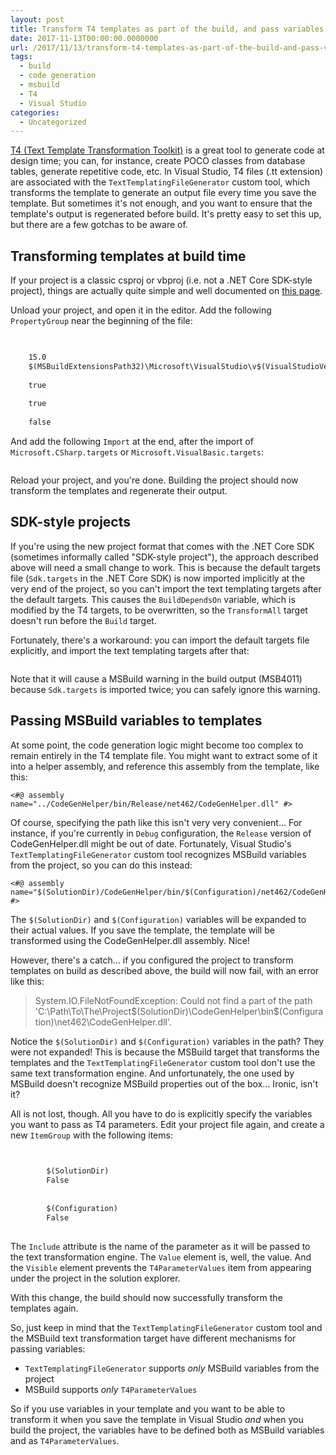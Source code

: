 ```yaml
---
layout: post
title: Transform T4 templates as part of the build, and pass variables from the project
date: 2017-11-13T00:00:00.0000000
url: /2017/11/13/transform-t4-templates-as-part-of-the-build-and-pass-variables-from-the-project/
tags:
  - build
  - code generation
  - msbuild
  - T4
  - Visual Studio
categories:
  - Uncategorized
---
```



[T4 (Text Template Transformation Toolkit)](https://docs.microsoft.com/en-us/visualstudio/modeling/code-generation-and-t4-text-templates) is a great tool to generate code at design time; you can, for instance, create POCO classes from database tables, generate repetitive code, etc. In Visual Studio, T4 files (.tt extension) are associated with the `TextTemplatingFileGenerator` custom tool, which transforms the template to generate an output file every time you save the template. But sometimes it's not enough, and you want to ensure that the template's output is regenerated before build. It's pretty easy to set this up, but there are a few gotchas to be aware of.

## Transforming templates at build time

If your project is a classic csproj or vbproj (i.e. not a .NET Core SDK-style project), things are actually quite simple and well documented on [this page](https://docs.microsoft.com/en-us/visualstudio/modeling/code-generation-in-a-build-process).

Unload your project, and open it in the editor. Add the following `PropertyGroup` near the beginning of the file:

```xml

    
    15.0
    $(MSBuildExtensionsPath32)\Microsoft\VisualStudio\v$(VisualStudioVersion)
    
    true
    
    true
    
    false
```

And add the following `Import` at the end, after the import of `Microsoft.CSharp.targets` or `Microsoft.VisualBasic.targets`:

```xml

```

Reload your project, and you're done. Building the project should now transform the templates and regenerate their output.

## SDK-style projects

If you're using the new project format that comes with the .NET Core SDK (sometimes informally called "SDK-style project"), the approach described above will need a small change to work. This is because the default targets file (`Sdk.targets` in the .NET Core SDK) is now imported implicitly at the very end of the project, so you can't import the text templating targets after the default targets. This causes the `BuildDependsOn` variable, which is modified by the T4 targets, to be overwritten, so the `TransformAll` target doesn't run before the `Build` target.

Fortunately, there's a workaround: you can import the default targets file explicitly, and import the text templating targets after that:

```xml

```

Note that it will cause a MSBuild warning in the build output (MSB4011) because `Sdk.targets` is imported twice; you can safely ignore this warning.

## Passing MSBuild variables to templates

At some point, the code generation logic might become too complex to remain entirely in the T4 template file. You might want to extract some of it into a helper assembly, and reference this assembly from the template, like this:

```
<#@ assembly name="../CodeGenHelper/bin/Release/net462/CodeGenHelper.dll" #>
```

Of course, specifying the path like this isn't very very convenient... For instance, if you're currently in `Debug` configuration, the `Release` version of CodeGenHelper.dll might be out of date. Fortunately, Visual Studio's `TextTemplatingFileGenerator` custom tool recognizes MSBuild variables from the project, so you can do this instead:

```
<#@ assembly name="$(SolutionDir)/CodeGenHelper/bin/$(Configuration)/net462/CodeGenHelper.dll" #>
```

The `$(SolutionDir)` and `$(Configuration)` variables will be expanded to their actual values. If you save the template, the template will be transformed using the CodeGenHelper.dll assembly. Nice!

However, there's a catch... if you configured the project to transform templates on build as described above, the build will now fail, with an error like this:


> System.IO.FileNotFoundException: Could not find a part of the path 'C:\Path\To\The\Project\$(SolutionDir)\CodeGenHelper\bin\$(Configuration)\net462\CodeGenHelper.dll'.


Notice the `$(SolutionDir)` and `$(Configuration)` variables in the path? They were not expanded! This is because the MSBuild target that transforms the templates and the `TextTemplatingFileGenerator` custom tool don't use the same text transformation engine. And unfortunately, the one used by MSBuild doesn't recognize MSBuild properties out of the box... Ironic, isn't it?

All is not lost, though. All you have to do is explicitly specify the variables you want to pass as T4 parameters. Edit your project file again, and create a new `ItemGroup` with the following items:

```xml

    
        $(SolutionDir)
        False
    
    
        $(Configuration)
        False
    
```

The `Include` attribute is the name of the parameter as it will be passed to the text transformation engine. The `Value` element is, well, the value. And the `Visible` element prevents the `T4ParameterValues` item from appearing under the project in the solution explorer.

With this change, the build should now successfully transform the templates again.

So, just keep in mind that the `TextTemplatingFileGenerator` custom tool and the MSBuild text transformation target have different mechanisms for passing variables:

- `TextTemplatingFileGenerator` supports *only* MSBuild variables from the project
- MSBuild supports *only* `T4ParameterValues`


So if you use variables in your template and you want to be able to transform it when you save the template in Visual Studio *and* when you build the project, the variables have to be defined both as MSBuild variables and as `T4ParameterValues`.

